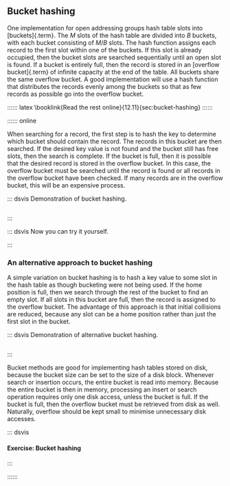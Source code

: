 
## Bucket hashing

One implementation for open addressing groups hash table slots into
[buckets]{.term}. The $M$ slots of the
hash table are divided into $B$ buckets, with each bucket consisting of
$M/B$ slots. The hash function assigns each record to the first slot
within one of the buckets. If this slot is already occupied, then the
bucket slots are searched sequentially until an open slot is found. If a
bucket is entirely full, then the record is stored in an
[overflow bucket]{.term} of infinite capacity at
the end of the table. All buckets share the same overflow bucket. A good
implementation will use a hash function that distributes the records
evenly among the buckets so that as few records as possible go into the
overflow bucket.

:::::: latex
\booklink{Read the rest online}{12.11}{sec:bucket-hashing}
::::::

:::::: online

When searching for a record, the first step is to hash the key to
determine which bucket should contain the record. The records in this
bucket are then searched. If the desired key value is not found and the
bucket still has free slots, then the search is complete. If the bucket
is full, then it is possible that the desired record is stored in the
overflow bucket. In this case, the overflow bucket must be searched
until the record is found or all records in the overflow bucket have
been checked. If many records are in the overflow bucket, this will be
an expensive process.

::: dsvis
Demonstration of bucket hashing.

``` {.jsav-animation src="Hashing/buckethashCON1.js" links="Hashing/buckethashCON.css" name="Bucket Hashing Slideshow 1"}
```
:::

::: dsvis
Now you can try it yourself.

<avembed id="HashBucketPRO" src="Hashing/HashBucketPRO.html" type="ka" name="Bucket Hashing Proficiency Exercise"/>
:::

### An alternative approach to bucket hashing

A simple variation on bucket hashing is to hash a key value to some slot
in the hash table as though bucketing were not being used. If the home
position is full, then we search through the rest of the bucket to find
an empty slot. If all slots in this bucket are full, then the record is
assigned to the overflow bucket. The advantage of this approach is that
initial collisions are reduced, because any slot can be a home position
rather than just the first slot in the bucket.

::: dsvis
Demonstration of alternative bucket hashing.

``` {.jsav-animation src="Hashing/buckethashCON2.js" links="Hashing/buckethashCON.css" name="Bucket Hashing Slideshow 2"}
```
:::

Bucket methods are good for implementing hash tables stored on disk,
because the bucket size can be set to the size of a disk block. Whenever
search or insertion occurs, the entire bucket is read into memory.
Because the entire bucket is then in memory, processing an insert or
search operation requires only one disk access, unless the bucket is
full. If the bucket is full, then the overflow bucket must be retrieved
from disk as well. Naturally, overflow should be kept small to minimise
unnecessary disk accesses.

::: dsvis
#### Exercise: Bucket hashing

<avembed id="HashBucket2PRO" src="Hashing/HashBucket2PRO.html" type="ka" name="Alternate Bucket Hashing Proficiency Exercise"/>
:::

::::::
